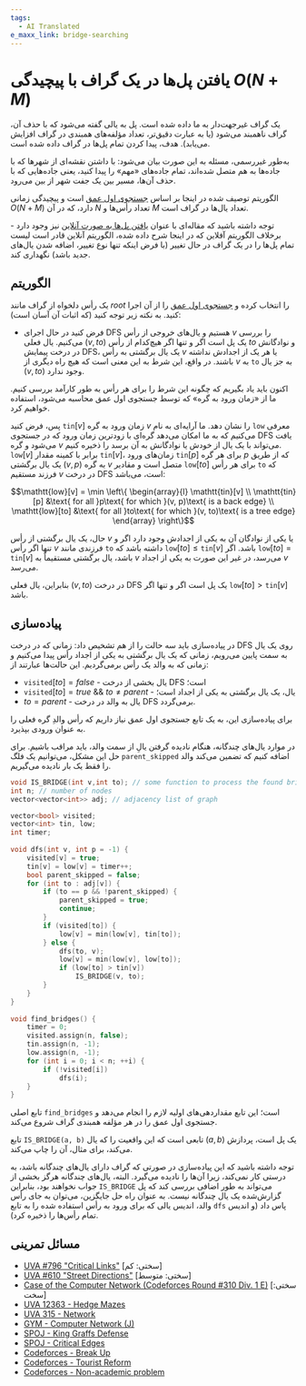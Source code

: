 ```yaml
---
tags:
  - AI Translated
e_maxx_link: bridge-searching
---
```


# یافتن پل‌ها در یک گراف با پیچیدگی $O(N+M)$

یک گراف غیرجهت‌دار به ما داده شده است. پل به یالی گفته می‌شود که با حذف آن، گراف ناهمبند می‌شود (یا به عبارت دقیق‌تر، تعداد مؤلفه‌های همبندی در گراف افزایش می‌یابد). هدف، پیدا کردن تمام پل‌ها در گراف داده شده است.

به‌طور غیررسمی، مسئله به این صورت بیان می‌شود: با داشتن نقشه‌ای از شهرها که با جاده‌ها به هم متصل شده‌اند، تمام جاده‌های «مهم» را پیدا کنید، یعنی جاده‌هایی که با حذف آن‌ها، مسیر بین یک جفت شهر از بین می‌رود.

الگوریتم توصیف شده در اینجا بر اساس [جستجوی اول عمق](depth-first-search.md) است و پیچیدگی زمانی $O(N+M)$ دارد، که در آن $N$ تعداد رأس‌ها و $M$ تعداد یال‌ها در گراف است.

توجه داشته باشید که مقاله‌ای با عنوان [یافتن پل‌ها به صورت آنلاین](bridge-searching-online.md) نیز وجود دارد - برخلاف الگوریتم آفلاین که در اینجا شرح داده شده، الگوریتم آنلاین قادر است لیست تمام پل‌ها را در یک گراف در حال تغییر (با فرض اینکه تنها نوع تغییر، اضافه شدن یال‌های جدید باشد) نگهداری کند.

## الگوریتم

یک رأس دلخواه از گراف مانند $root$ را انتخاب کرده و [جستجوی اول عمق](depth-first-search.md) را از آن اجرا کنید. به نکته زیر توجه کنید (که اثبات آن آسان است):

-   فرض کنید در حال اجرای DFS هستیم و یال‌های خروجی از رأس $v$ را بررسی می‌کنیم. یال فعلی $(v, to)$ یک پل است اگر و تنها اگر هیچ‌کدام از رأس $to$ و نوادگانش در درخت پیمایش DFS، یک یال برگشتی به رأس $v$ یا هر یک از اجدادش نداشته باشند. در واقع، این شرط به این معنی است که هیچ راه دیگری از $v$ به `to` به جز یال $(v, to)$ وجود ندارد.

اکنون باید یاد بگیریم که چگونه این شرط را برای هر رأس به طور کارآمد بررسی کنیم. ما از «زمان ورود به گره» که توسط جستجوی اول عمق محاسبه می‌شود، استفاده خواهیم کرد.

پس، فرض کنید $\mathtt{tin}[v]$ زمان ورود به گره $v$ را نشان دهد. ما آرایه‌ای به نام $\mathtt{low}$ معرفی می‌کنیم که به ما امکان می‌دهد گره‌ای با زودترین زمان ورود که در جستجوی DFS یافت می‌شود و گره $v$ می‌تواند با یک یال از خودش یا نوادگانش به آن برسد را ذخیره کنیم. $\mathtt{low}[v]$ برابر با کمینه مقدار $\mathtt{tin}[v]$، زمان‌های ورود $\mathtt{tin}[p]$ برای هر گره $p$ که از طریق یک یال برگشتی $(v, p)$ به گره $v$ متصل است و مقادیر $\mathtt{low}[to]$ برای هر رأس `to` که فرزند مستقیم $v$ در درخت DFS است، می‌باشد:

$$\mathtt{low}[v] = \min \left\{ 
    \begin{array}{l}
    \mathtt{tin}[v] \\ 
    \mathtt{tin}[p]  &\text{ for all }p\text{ for which }(v, p)\text{ is a back edge} \\ 
    \mathtt{low}[to] &\text{ for all }to\text{ for which }(v, to)\text{ is a tree edge}
    \end{array}
\right\}$$

حال، یک یال برگشتی از رأس $v$ یا یکی از نوادگان آن به یکی از اجدادش وجود دارد اگر و تنها اگر رأس $v$ فرزندی مانند `to` داشته باشد که $\mathtt{low}[to] \leq \mathtt{tin}[v]$ باشد. اگر $\mathtt{low}[to] = \mathtt{tin}[v]$ باشد، یال برگشتی مستقیماً به $v$ می‌رسد، در غیر این صورت به یکی از اجداد $v$ می‌رسد.

بنابراین، یال فعلی $(v, to)$ در درخت DFS یک پل است اگر و تنها اگر $\mathtt{low}[to] > \mathtt{tin}[v]$ باشد.

## پیاده‌سازی

در پیاده‌سازی باید سه حالت را از هم تشخیص داد: زمانی که در درخت DFS روی یک یال به سمت پایین می‌رویم، زمانی که یک یال برگشتی به یکی از اجداد رأس پیدا می‌کنیم و زمانی که به والد یک رأس برمی‌گردیم. این حالت‌ها عبارتند از:

-   $\mathtt{visited}[to] = false$ - یال بخشی از درخت DFS است؛
-   $\mathtt{visited}[to] = true$ && $to \neq parent$ - یال، یک یال برگشتی به یکی از اجداد است؛
-   $to = parent$ - یال به والد در درخت DFS برمی‌گردد.

برای پیاده‌سازی این، به یک تابع جستجوی اول عمق نیاز داریم که رأس والدِ گره فعلی را به عنوان ورودی بپذیرد.

در موارد یال‌های چندگانه، هنگام نادیده گرفتن یالِ از سمت والد، باید مراقب باشیم. برای حل این مشکل، می‌توانیم یک فلگ `parent_skipped` اضافه کنیم که تضمین می‌کند والد را فقط یک بار نادیده می‌گیریم.

```cpp
void IS_BRIDGE(int v,int to); // some function to process the found bridge
int n; // number of nodes
vector<vector<int>> adj; // adjacency list of graph

vector<bool> visited;
vector<int> tin, low;
int timer;
 
void dfs(int v, int p = -1) {
    visited[v] = true;
    tin[v] = low[v] = timer++;
    bool parent_skipped = false;
    for (int to : adj[v]) {
        if (to == p && !parent_skipped) {
            parent_skipped = true;
            continue;
        }
        if (visited[to]) {
            low[v] = min(low[v], tin[to]);
        } else {
            dfs(to, v);
            low[v] = min(low[v], low[to]);
            if (low[to] > tin[v])
                IS_BRIDGE(v, to);
        }
    }
}
 
void find_bridges() {
    timer = 0;
    visited.assign(n, false);
    tin.assign(n, -1);
    low.assign(n, -1);
    for (int i = 0; i < n; ++i) {
        if (!visited[i])
            dfs(i);
    }
}
```

تابع اصلی `find_bridges` است؛ این تابع مقداردهی‌های اولیه لازم را انجام می‌دهد و جستجوی اول عمق را در هر مؤلفه همبندی گراف شروع می‌کند.

تابع `IS_BRIDGE(a, b)` تابعی است که این واقعیت را که یال $(a, b)$ یک پل است، پردازش می‌کند، برای مثال، آن را چاپ می‌کند.

توجه داشته باشید که این پیاده‌سازی در صورتی که گراف دارای یال‌های چندگانه باشد، به درستی کار نمی‌کند، زیرا آن‌ها را نادیده می‌گیرد. البته، یال‌های چندگانه هرگز بخشی از جواب نخواهند بود، بنابراین `IS_BRIDGE` می‌تواند به طور اضافی بررسی کند که پل گزارش‌شده یک یال چندگانه نیست. به عنوان راه حل جایگزین، می‌توان به جای رأس والد، اندیس یالی که برای ورود به رأس استفاده شده را به تابع `dfs` پاس داد (و اندیس تمام رأس‌ها را ذخیره کرد).

## مسائل تمرینی

-   [UVA #796 "Critical Links"](http://uva.onlinejudge.org/index.php?option=com_onlinejudge&Itemid=8&page=show_problem&problem=737) [سختی: کم]
-   [UVA #610 "Street Directions"](http://uva.onlinejudge.org/index.php?option=onlinejudge&page=show_problem&problem=551) [سختی: متوسط]
-   [Case of the Computer Network (Codeforces Round #310 Div. 1 E)](http://codeforces.com/problemset/problem/555/E) [سختی: سخت]
-   [UVA 12363 - Hedge Mazes](https://uva.onlinejudge.org/index.php?option=onlinejudge&page=show_problem&problem=3785)
-   [UVA 315 - Network](https://uva.onlinejudge.org/index.php?option=com_onlinejudge&Itemid=8&page=show_problem&problem=251)
-   [GYM - Computer Network (J)](http://codeforces.com/gym/100114)
-   [SPOJ - King Graffs Defense](http://www.spoj.com/problems/GRAFFDEF/)
-   [SPOJ - Critical Edges](http://www.spoj.com/problems/EC_P/)
-   [Codeforces - Break Up](http://codeforces.com/contest/700/problem/C)
-   [Codeforces - Tourist Reform](http://codeforces.com/contest/732/problem/F)
-   [Codeforces - Non-academic problem](https://codeforces.com/contest/1986/problem/F)